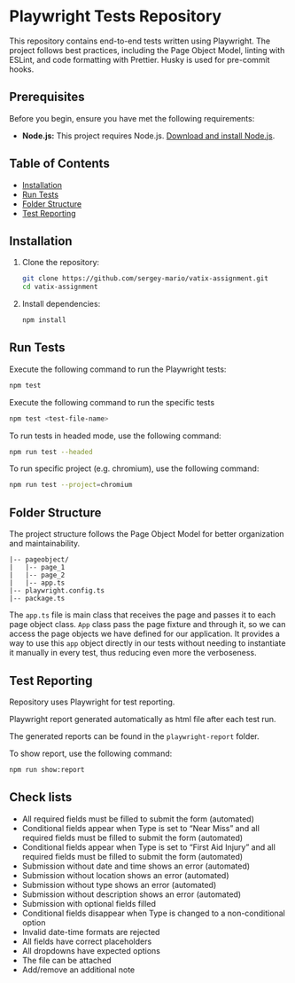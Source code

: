 # Playwright Tests Repository

This repository contains end-to-end tests written using Playwright. The project follows best practices, including the Page Object Model, linting with ESLint, and code formatting with Prettier. Husky is used for pre-commit hooks.

## Prerequisites

Before you begin, ensure you have met the following requirements:

- **Node.js:** This project requires Node.js. [Download and install Node.js](https://nodejs.org/).

## Table of Contents

- [Installation](#installation)
- [Run Tests](#run-tests)
- [Folder Structure](#folder-structure)
- [Test Reporting](#test-reporting)

## Installation

1. Clone the repository:

    ```bash
    git clone https://github.com/sergey-mario/vatix-assignment.git
    cd vatix-assignment
    ```

2. Install dependencies:

    ```bash
    npm install
    ```

## Run Tests

Execute the following command to run the Playwright tests:

```bash
npm test
```

Execute the following command to run the specific tests

```bash
npm test <test-file-name>
```

To run tests in headed mode, use the following command:

```bash
npm run test --headed
```

To run specific project (e.g. chromium), use the following command:

```bash
npm run test --project=chromium
```

## Folder Structure

The project structure follows the Page Object Model for better organization and maintainability.

```
|-- pageobject/
|   |-- page_1
|   |-- page_2
|   |-- app.ts
|-- playwright.config.ts
|-- package.ts
```

The `app.ts` file is main class that receives the page and passes it to each page object class.
`App` class pass the page fixture and through it, so we can access the page objects we have defined for our application.
It provides a way to use this `app` object directly in our tests without needing to instantiate it manually in every test,
thus reducing even more the verboseness.

## Test Reporting

Repository uses Playwright for test reporting.

Playwright report generated automatically as html file after each test run.

The generated reports can be found in the `playwright-report` folder.

To show report, use the following command:

```bash
npm run show:report
```

## Check lists
- All required fields must be filled to submit the form (automated)
- Conditional fields appear when Type is set to “Near Miss” and all required fields must be filled to submit the form (automated)
- Conditional fields appear when Type is set to “First Aid Injury” and all required fields must be filled to submit the form (automated)
- Submission without date and time shows an error (automated)
- Submission without location shows an error (automated)
- Submission without type shows an error (automated)
- Submission without description shows an error (automated)
- Submission with optional fields filled
- Conditional fields disappear when Type is changed to a non-conditional option
- Invalid date-time formats are rejected
- All fields have correct placeholders
- All dropdowns have expected options
- The file can be attached
- Add/remove an additional note
